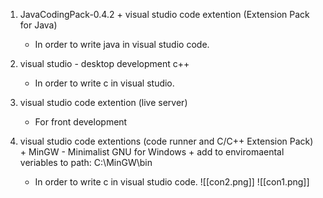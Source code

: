 1. JavaCodingPack-0.4.2 + visual studio code extention (Extension Pack for Java)
	- In order to write java in visual studio code.

2. visual studio - desktop development c++
	- In order to write c in visual studio.

4. visual studio code extention (live server)
	- For front development
	
1. visual studio code extentions (code runner and C/C++ Extension Pack) + MinGW - Minimalist GNU for Windows + add to enviromaental veriables to path: C:\MinGW\bin
	- In order to write c in visual studio code.
	![[con2.png]]
	![[con1.png]]